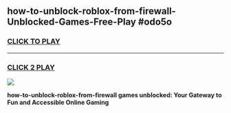 
## how-to-unblock-roblox-from-firewall-Unblocked-Games-Free-Play #odo5o
<h3>
<a href="https://us.freeplayer.one?title=how-to-unblock-roblox-from-firewall&ref=9M">CLICK TO PLAY</a></h3>
<hr>

<h3>
<a href="https://us.freeplayer.one?title=how-to-unblock-roblox-from-firewall&ref=9M">CLICK 2 PLAY</a>
  
</h3>

<a href="https://us.freeplayer.one?title=how-to-unblock-roblox-from-firewall&ref=9M"><img src="https://clearcache.store/games.png"></a>


**how-to-unblock-roblox-from-firewall games unblocked: Your Gateway to Fun and Accessible Online Gaming**
